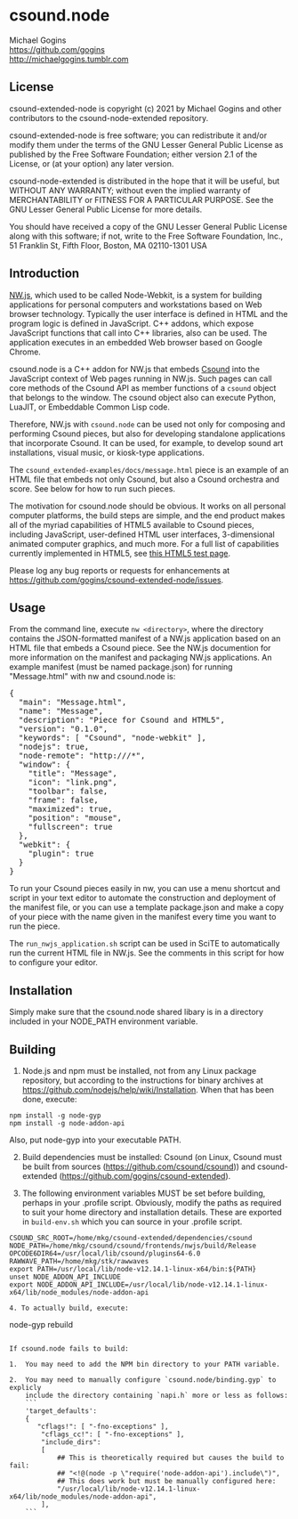 # csound.node

Michael Gogins<br>
https://github.com/gogins<br>
http://michaelgogins.tumblr.com

## License

csound-extended-node is copyright (c) 2021 by Michael Gogins and 
other contributors to the csound-node-extended repository.

csound-extended-node is free software; you can redistribute it
and/or modify them under the terms of the GNU Lesser General Public
License as published by the Free Software Foundation; either
version 2.1 of the License, or (at your option) any later version.

csound-node-extended is distributed in the hope that it will be useful,
but WITHOUT ANY WARRANTY; without even the implied warranty of
MERCHANTABILITY or FITNESS FOR A PARTICULAR PURPOSE.  See the
GNU Lesser General Public License for more details.

You should have received a copy of the GNU Lesser General Public
License along with this software; if not, write to the Free Software
Foundation, Inc., 51 Franklin St, Fifth Floor, Boston, MA
02110-1301 USA

## Introduction

[NW.js](http://nwjs.io/), which used to be called Node-Webkit, is a system for building 
applications for personal computers and workstations based on Web browser 
technology. Typically the user interface is defined in HTML and the program 
logic is defined in JavaScript. C++ addons, which expose JavaScript functions 
that call into C++ libraries, also can be used. The application executes in an 
embedded Web browser based on Google Chrome.

csound.node is a C++ addon for NW.js that embeds [Csound](http://csound.github.io/) into the 
JavaScript context of Web pages running in NW.js. Such pages can call core 
methods of the Csound API as member functions of a `csound` object that 
belongs to the window. The csound object also can execute Python, LuaJIT, or 
Embeddable Common Lisp code.

Therefore, NW.js with `csound.node` can be used not only for composing and 
performing Csound pieces, but also for developing standalone applications that 
incorporate Csound. It can be used, for example, to develop sound art 
installations, visual music, or kiosk-type applications.

The `csound_extended-examples/docs/message.html` piece is an example of an HTML file
that embeds not only Csound, but also a Csound orchestra and score. See below 
for how to run such pieces.

The motivation for csound.node should be obvious. It works on all personal 
computer platforms, the build steps are simple, and the end product makes all 
of the myriad capabilities of HTML5 available to Csound pieces, including 
JavaScript, user-defined HTML user interfaces, 3-dimensional animated computer
graphics, and much more. For a full list of capabilities currently implemented 
in HTML5, see [this HTML5 test page](https://html5test.com/).

Please log any bug reports or requests for enhancements at 
https://github.com/gogins/csound-extended-node/issues.

## Usage

From the command line, execute `nw <directory>`, where the directory contains the
JSON-formatted manifest of a NW.js application based on an HTML file that embeds a
Csound piece. See the NW.js documention for more information on the manifest and
packaging NW.js applications. An example manifest (must be named package.json) for
running "Message.html" with nw and csound.node is:

<pre>
{
  "main": "Message.html",
  "name": "Message",
  "description": "Piece for Csound and HTML5",
  "version": "0.1.0",
  "keywords": [ "Csound", "node-webkit" ],
  "nodejs": true,
  "node-remote": "http://<all-urls>/*",
  "window": {
    "title": "Message",
    "icon": "link.png",
    "toolbar": false,
    "frame": false,
    "maximized": true,
    "position": "mouse",
    "fullscreen": true
  },
  "webkit": {
    "plugin": true
  }
}
</pre>

To run your Csound pieces easily in nw, you can use a menu shortcut and script 
in your text editor to automate the construction and deployment of the 
manifest file, or you can use a template package.json and make a copy of your
piece with the name given in the manifest every time you want to run the piece.

The `run_nwjs_application.sh` script can be used in SciTE to automatically run 
the current HTML file in NW.js. See the comments in this script for how to 
configure your editor.

## Installation

Simply make sure that the csound.node shared libary is in a directory included 
in your NODE_PATH environment variable.

## Building

1. Node.js and npm must be installed, not from any Linux 
package repository, but according to the instructions for binary archives at 
https://github.com/nodejs/help/wiki/Installation. When that has been done, 
execute:
```
npm install -g node-gyp 
npm install -g node-addon-api
```

Also, put node-gyp into your executable PATH.

2. Build dependencies must be installed: Csound (on Linux, Csound must be 
   built from sources (https://github.com/csound/csound)) and 
   csound-extended (https://github.com/gogins/csound-extended).

3. The following environment variables MUST be set before building, perhaps in
your .profile script. Obviously, modify the paths as required to suit your
home directory and installation details. These are exported in `build-env.sh` 
which you can source in your .profile script.

```
CSOUND_SRC_ROOT=/home/mkg/csound-extended/dependencies/csound
NODE_PATH=/home/mkg/csound/csound/frontends/nwjs/build/Release
OPCODE6DIR64=/usr/local/lib/csound/plugins64-6.0
RAWWAVE_PATH=/home/mkg/stk/rawwaves
export PATH=/usr/local/lib/node-v12.14.1-linux-x64/bin:${PATH}
unset NODE_ADDON_API_INCLUDE
export NODE_ADDON_API_INCLUDE=/usr/local/lib/node-v12.14.1-linux-x64/lib/node_modules/node-addon-api

4. To actually build, execute:
```
node-gyp rebuild
```

If csound.node fails to build: 

1.  You may need to add the NPM bin directory to your PATH variable.
    
2.  You may need to manually configure `csound.node/binding.gyp` to explicly
    include the directory containing `napi.h` more or less as follows:
    ```
    'target_defaults': 
    {
       "cflags!": [ "-fno-exceptions" ],
        "cflags_cc!": [ "-fno-exceptions" ],
        "include_dirs": 
        [
            ## This is theoretically required but causes the build to fail: 
            ## "<!@(node -p \"require('node-addon-api').include\")",
            ## This does work but must be manually configured here:
            "/usr/local/lib/node-v12.14.1-linux-x64/lib/node_modules/node-addon-api",
        ],
    ```

